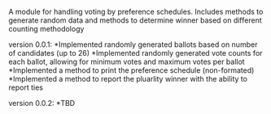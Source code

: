 A module for handling voting by preference schedules.
Includes methods to generate random data and methods to determine winner
based on different counting methodology

version 0.0.1:
*Implemented randomly generated ballots based on number of candidates (up to 26)
*Implemented randomly generated vote counts for each ballot, allowing for minimum votes and maximum votes per ballot
*Implemented a method to print the preference schedule (non-formated)
*Implemented a method to report the pluarlity winner with the ability to report ties

version 0.0.2:
*TBD

